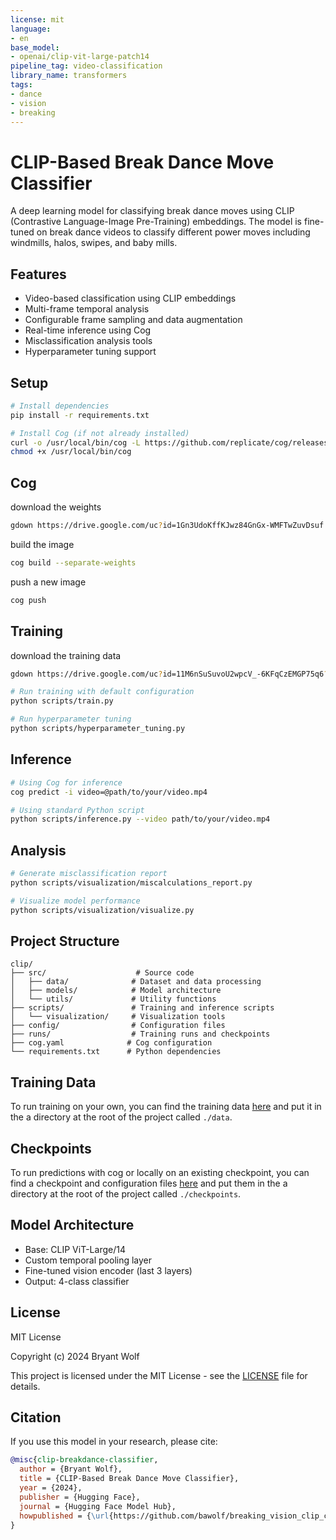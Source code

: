 ```yaml
---
license: mit
language:
- en
base_model:
- openai/clip-vit-large-patch14
pipeline_tag: video-classification
library_name: transformers
tags:
- dance
- vision
- breaking
---
```

# CLIP-Based Break Dance Move Classifier

A deep learning model for classifying break dance moves using CLIP (Contrastive Language-Image Pre-Training) embeddings. The model is fine-tuned on break dance videos to classify different power moves including windmills, halos, swipes, and baby mills.

## Features

- Video-based classification using CLIP embeddings
- Multi-frame temporal analysis
- Configurable frame sampling and data augmentation
- Real-time inference using Cog
- Misclassification analysis tools
- Hyperparameter tuning support

## Setup

```bash
# Install dependencies
pip install -r requirements.txt

# Install Cog (if not already installed)
curl -o /usr/local/bin/cog -L https://github.com/replicate/cog/releases/latest/download/cog_`uname -s`_`uname -m`
chmod +x /usr/local/bin/cog
```

## Cog

download the weights

```bash
gdown https://drive.google.com/uc?id=1Gn3UdoKffKJwz84GnGx-WMFTwZuvDsuf -O ./checkpoints/
```

build the image

```bash
cog build --separate-weights
```

push a new image

```bash
cog push
```

## Training

download the training data

```bash
gdown https://drive.google.com/uc?id=11M6nSuSuvoU2wpcV_-6KFqCzEMGP75q6?usp=drive_link -O ./data/
```

```bash
# Run training with default configuration
python scripts/train.py

# Run hyperparameter tuning
python scripts/hyperparameter_tuning.py
```

## Inference

```bash
# Using Cog for inference
cog predict -i video=@path/to/your/video.mp4

# Using standard Python script
python scripts/inference.py --video path/to/your/video.mp4
```

## Analysis

```bash
# Generate misclassification report
python scripts/visualization/miscalculations_report.py

# Visualize model performance
python scripts/visualization/visualize.py
```

## Project Structure

```
clip/
├── src/                    # Source code
│   ├── data/              # Dataset and data processing
│   ├── models/            # Model architecture
│   └── utils/             # Utility functions
├── scripts/               # Training and inference scripts
│   └── visualization/     # Visualization tools
├── config/                # Configuration files
├── runs/                  # Training runs and checkpoints
├── cog.yaml              # Cog configuration
└── requirements.txt      # Python dependencies
```

## Training Data

To run training on your own, you can find the training data [here](https://drive.google.com/drive/folders/11M6nSuSuvoU2wpcV_-6KFqCzEMGP75q6?usp=drive_link) and put it in the a directory at the root of the project called `./data`.

## Checkpoints

To run predictions with cog or locally on an existing checkpoint, you can find a checkpoint and configuration files [here](https://drive.google.com/drive/folders/1Gn3UdoKffKJwz84GnGx-WMFTwZuvDsuf?usp=sharing) and put them in the a directory at the root of the project called `./checkpoints`.

## Model Architecture

- Base: CLIP ViT-Large/14
- Custom temporal pooling layer
- Fine-tuned vision encoder (last 3 layers)
- Output: 4-class classifier

## License

MIT License

Copyright (c) 2024 Bryant Wolf

This project is licensed under the MIT License - see the [LICENSE](LICENSE) file for details.

## Citation

If you use this model in your research, please cite:

```bibtex
@misc{clip-breakdance-classifier,
  author = {Bryant Wolf},
  title = {CLIP-Based Break Dance Move Classifier},
  year = {2024},
  publisher = {Hugging Face},
  journal = {Hugging Face Model Hub},
  howpublished = {\url{https://github.com/bawolf/breaking_vision_clip_cog}}
}
```